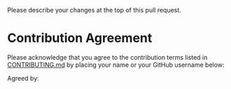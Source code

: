Please describe your changes at the top of this pull request.

# Contribution Agreement

Please acknowledge that you agree to the contribution terms listed in [CONTRIBUTING.md](https://github.com/cubing/alg.js/blob/master/CONTRIBUTING.md) by placing your name or your GitHub username below:

Agreed by: 

